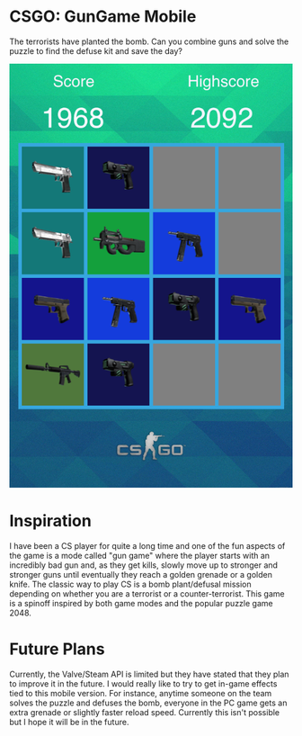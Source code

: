 CSGO: GunGame Mobile
===========================
The terrorists have planted the bomb. Can you combine guns and solve the puzzle to find the defuse kit and save the day?

![image](Gungame.png)

Inspiration
===========================
I have been a CS player for quite a long time and one of the fun aspects of the game is a mode called "gun game" where the player starts with an incredibly bad gun and, as they get kills, slowly move up to stronger and stronger guns until eventually they reach a golden grenade or a golden knife. The classic way to play CS is a bomb plant/defusal mission depending on whether you are a terrorist or a counter-terrorist. This game is a spinoff inspired by both game modes and the popular puzzle game 2048.

Future Plans
===========================
Currently, the Valve/Steam API is limited but they have stated that they plan to improve it in the future. I would really like to try to get in-game effects tied to this mobile version. For instance, anytime someone on the team solves the puzzle and defuses the bomb, everyone in the PC game gets an extra grenade or slightly faster reload speed. Currently this isn't possible but I hope it will be in the future.
